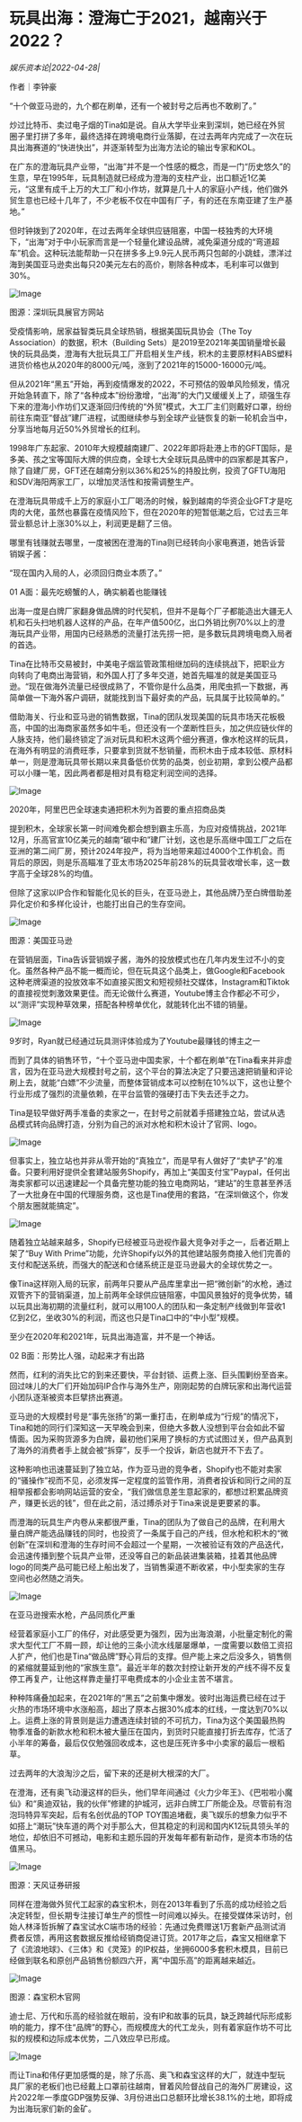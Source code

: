 # 玩具出海：澄海亡于2021，越南兴于2022？

*娱乐资本论|2022-04-28|*

作者｜李钟豪

“十个做亚马逊的，九个都在刷单，还有一个被封号之后再也不敢刷了。”

炒过比特币、卖过电子烟的Tina如是说。自从大学毕业来到深圳，她已经在外贸圈子里打拼了多年，最终选择在跨境电商行业落脚，在过去两年内完成了一次在玩具出海赛道的“快进快出”，并逐渐转型为出海方法论的输出专家和KOL。

在广东的澄海玩具产业带，“出海”并不是一个性感的概念，而是一门“历史悠久”的生意，早在1995年，玩具制造就已经成为澄海的支柱产业，出口额近1亿美元，“这里有成千上万的大工厂和小作坊，就算是几十人的家庭小产线，他们做外贸生意也已经十几年了，不少老板不仅在中国有厂子，有的还在东南亚建了生产基地。”

但时钟拨到了2020年，在过去两年全球供应链阻塞，中国一枝独秀的大环境下，“出海”对于中小玩家而言是一个轻量化建设品牌，减免渠道分成的“弯道超车”机会。这种玩法能帮助一只在拼多多上9.9元人民币两只包邮的小跳蛙，漂洋过海到美国亚马逊卖出每只20美元左右的高价，剔除各种成本，毛利率可以做到30%。

![Image](https://p26.toutiaoimg.com/origin/tos-cn-i-qvj2lq49k0/3b8a3c8f203d4702a5add9e49be0fc43?from=pc)

图源：深圳玩具展官方网站

受疫情影响，居家益智类玩具全球热销，根据美国玩具协会（The Toy Association）的数据，积木（Building Sets）是2019至2021年美国销量增长最快的玩具品类，澄海有大批玩具工厂开启相关生产线，积木的主要原材料ABS塑料进货价格也从2020年的8000元/吨，涨到了2021年的15000-16000元/吨。

但从2021年“黑五”开始，再到疫情爆发的2022，不可预估的毁单风险频发，情况开始急转直下，除了“各种成本”纷纷激增，“出海”的大门又缓缓关上了，顽强生存下来的澄海小作坊们又逐渐回归传统的“外贸”模式，大工厂主们则戴好口罩，纷纷前往东南亚“督战”建厂进程，试图继续参与到全球产业链恢复的新一轮机会当中，分享当地每月近50%外贸增长的红利。

1998年广东起家、2010年大规模越南建厂、2022年即将赴港上市的GFT国际，是多美、孩之宝等国际大牌的供应商，全球七大全球玩具品牌中的四家都是其客户，除了自建厂房，GFT还在越南分别以36%和25%的持股比例，投资了GFTU海阳和SDV海阳两家工厂，以增加灵活性和按需调整生产。

在澄海玩具带成千上万的家庭小工厂喝汤的时候，躲到越南的华资企业GFT才是吃肉的大佬，虽然也暴露在疫情风险下，但在2020年的短暂低潮之后，它过去三年营业额总计上涨30%以上，利润更是翻了三倍。

哪里有钱赚就去哪里，一度被困在澄海的Tina则已经转向小家电赛道，她告诉营销娱子酱：

“现在国内入局的人，必须回归商业本质了。”

01 A面：最先吃螃蟹的人，确实躺着也能赚钱

出海一度是白牌厂家翻身做品牌的时代契机，但并不是每个厂子都能造出大疆无人机和石头扫地机器人这样的产品，在年产值500亿，出口外销比例70%以上的澄海玩具产业带，用国内已经熟悉的流量打法先捞一把，是多数玩具跨境电商入局者的首选。

Tina在比特币交易被封，中美电子烟监管政策相继加码的连续挑战下，把职业方向转向了电商出海营销，和外国人打了多年交道，她首先瞄准的就是美国亚马逊。“现在做海外流量已经很成熟了，不管你是什么品类，用爬虫抓一下数据，再简单做一下海外客户调研，就能找到当下最好卖的产品，玩具属于比较简单的。”

借助海关、行业和亚马逊的销售数据，Tina的团队发现美国的玩具市场天花板极高，中国的出海商家虽然多如牛毛，但还没有一个垄断性巨头，加之供应链伙伴的人脉支持，他们最终锁定了派对玩具和积木这两个细分赛道，像水枪这样的玩具，在海外有明显的消费旺季，只要拿到货就不愁销量，而积木由于成本较低、原材料单一，则是澄海玩具带长期以来具备低价优势的品类，创业初期，拿到公模产品都可以小赚一笔，因此两者都是相对具有稳定利润空间的选择。

![Image](https://p26.toutiaoimg.com/origin/tos-cn-i-qvj2lq49k0/431cdbdd6e394efa8bcee930883059a1?from=pc)

2020年，阿里巴巴全球速卖通把积木列为首要的重点招商品类

提到积木，全球家长第一时间难免都会想到霸主乐高，为应对疫情挑战，2021年12月，乐高官宣10亿美元的越南“碳中和”建厂计划，这也是乐高继中国工厂之后在亚洲的第二间厂房，预计2024年投产，将为当地带来超过4000个工作机会。而背后的原因，则是乐高瞄准了亚太市场2025年前28%的玩具营收增长率，这一数字高于全球28%的均值。

但除了这家以IP合作和智能化见长的巨头，在亚马逊上，其他品牌乃至白牌借助差异化定价和多样化设计，也能打出自己的生存空间。

![Image](https://p26.toutiaoimg.com/origin/tos-cn-i-qvj2lq49k0/2f96ceeedce241ee8dc08af927003580?from=pc)

图源：美国亚马逊

在营销层面，Tina告诉营销娱子酱，海外的投放模式也在几年内发生过不小的变化。虽然各种产品不能一概而论，但在玩具这个品类上，做Google和Facebook这种老牌渠道的投放效率不如直接买图文和短视频社交媒体，Instagram和Tiktok的直接视觉刺激效果更佳。而无论做什么赛道，Youtube博主合作都必不可少，以“测评”实现种草效果，搭配各种榜单优化，就能转化出不错的销量。

![Image](https://p26.toutiaoimg.com/origin/tos-cn-i-qvj2lq49k0/75168fdfa7ca438f9193abd74cbd7beb?from=pc)

9岁时，Ryan就已经通过玩具测评体验成为了Youtube最赚钱的博主之一

而到了具体的销售环节，“十个亚马逊中国卖家，十个都在刷单”在Tina看来并非虚言，因为在亚马逊大规模封号之前，这个平台的算法决定了只要迅速把销量和评论刷上去，就能“白嫖”不少流量，而整体营销成本可以控制在10%以下，这也让整个行业形成了强烈的流量依赖，在平台监管的强硬打击下失去还手之力。

Tina是较早做好两手准备的卖家之一，在封号之前就着手搭建独立站，尝试从选品模式转向品牌打造，分别为自己的派对水枪和积木设计了官网、logo。

![Image](https://p26.toutiaoimg.com/origin/tos-cn-i-qvj2lq49k0/0eba82fe39664747b0fda335715e4185?from=pc)

但事实上，独立站也并非从零开始的“真独立”，而是早有人做好了“卖铲子”的准备。只要利用好提供全套建站服务Shopify，再加上“美国支付宝”Paypal，任何出海卖家都可以迅速建起一个具备完整功能的独立电商网站，“建站”的生意甚至养活了一大批身在中国的代理服务商，这也是Tina使用的套路，“在深圳做这个，你发个朋友圈就能搞定”。

![Image](https://p26.toutiaoimg.com/origin/tos-cn-i-qvj2lq49k0/c075247135fb453397d6e7430aa12d47?from=pc)

随着独立站越来越多，Shopify已经被亚马逊视作最大竞争对手之一，后者近期上架了“Buy With Prime”功能，允许Shopify以外的其他建站服务商接入他们完善的支付和配送系统，而强大的配送和仓储系统正是亚马逊最大的全球优势之一。

像Tina这样刚入局的玩家，前两年只要从产品库里拿出一把“微创新”的水枪，通过双管齐下的营销渠道，加上前两年全球供应链阻塞，中国风景独好的竞争优势，辅以玩具出海初期的流量红利，就可以用100人的团队和一条定制产线做到年营收1亿到2亿，坐收30%的利润，而这也只是Tina口中的“中小型”规模。

至少在2020年和2021年，玩具出海造富，并不是一个神话。

02 B面：形势比人强，动起来才有出路

然而，红利的消失比它的到来还要快，平台封锁、运费上涨、巨头围剿纷至沓来。回过味儿的大厂们开始加码IP合作与海外生产，刚刚起势的白牌玩家和出海代运营小团队逐渐被资本巨擘挤出赛道。

亚马逊的大规模封号是“事先张扬”的第一重打击，在刷单成为“行规”的情况下，Tina和她的同行们深知这一天早晚会到来，但绝大多数人没想到平台会如此不留情面。因为采购货源多为白牌，最初他们采用了换标的方式试图过关，但产品真到了海外的消费者手上就会被“拆穿”，反手一个投诉，新店也就开不下去了。

这种影响也迅速蔓延到了独立站，作为亚马逊的竞争者，Shopify也不能对卖家的“骚操作”视而不见，必须发挥一定程度的监管作用，消费者投诉和同行之间的互相举报都会影响网站运营的安全，“我们做信息差生意起家的，都想过积累品牌资产，赚更长远的钱”，但在此之前，活过搏杀对于Tina来说是更要紧的事。

而澄海的玩具生产内卷从来都很严重，Tina的团队为了做自己的品牌，在利用大量白牌产能选品赚钱的同时，也投资了一条属于自己的产线，但水枪和积木的“微创新”在深圳和澄海的生存时间不会超过一个星期，一次被验证有效的产品迭代，会迅速传播到整个玩具产业带，还没等自己的新品装进集装箱，挂着其他品牌logo的同类产品可能已经上船出发了，当销售渠道不断收紧，中小型卖家的生存空间也必然随之消失。

![Image](https://p26.toutiaoimg.com/origin/tos-cn-i-qvj2lq49k0/78588d6e10de42baa2db2eac6379e963?from=pc)

在亚马逊搜索水枪，产品同质化严重

经营着家庭小工厂的伟仔，对此感受更为强烈，因为出海浪潮，小批量定制化的需求大型代工厂不屑一顾，却让他的三条小流水线屡屡爆单，一度需要以数倍工资招人扩产，他们也是Tina“做品牌”野心背后的支撑。但产能上来之后没多久，销售侧的紧缩就蔓延到他的“家族生意”。最近半年的数次封控让新开发的产线不得不反复停工再复产，让他这样靠走量打平电费成本的小企业主苦不堪言。

种种阵痛叠加起来，在2021年的“黑五”之前集中爆发。彼时出海运费已经在过于火热的市场环境中水涨船高，超出了原本占据30%成本的红线，一度达到70%以上。运费上涨的背景则是运力遭遇连续封锁的不可抗力，Tina为这个美国最热购物季准备的新款水枪和积木被大量压在国内，到货时只能直接打折去库存，忙活了小半年的筹备，最后仅仅勉强回收成本，这也是压死许多中小卖家的最后一根稻草。

过去两年的大浪淘沙之后，留下来的还是树大根深的大厂。

在澄海，还有奥飞动漫这样的巨头，他们早年间通过《火力少年王》、《巴啦啦小魔仙》和“奥迪双钻，我的伙伴”修建的护城河，远非白牌工厂所能企及。尽管前有泡泡玛特异军突起，后有名创优品的TOP TOY围追堵截，奥飞娱乐的想象力似乎不如搭上“潮玩”快车道的两个对手那么大，但其稳定的利润和国内K12玩具领头羊的地位，却依旧不可撼动，电影和主题乐园的开发每年都有新动作，是资本市场的估值黑马。

![Image](https://p26.toutiaoimg.com/origin/tos-cn-i-qvj2lq49k0/7521ef09d8a04123bec019fea8c0e07f?from=pc)

图源：天风证券研报

同样在澄海做外贸代工起家的森宝积木，则在2013年看到了乐高的成功经验之后决定转型，但长期专注接订单生产的惯性一时间难以掉头。在接受媒体采访时，创始人林泽哲拆解了森宝试水C端市场的经验：先通过免费赠送1万套新产品测试消费者反馈，再用这套数据反推给经销商促进订货。2017年之后，森宝又相继拿下了《流浪地球》、《三体》和《灵笼》的IP权益，坐拥6000多套积木模具，目前已经做到联名和原创产品销售份额四六开，离“中国乐高”的距离越来越近。

![Image](https://p26.toutiaoimg.com/origin/tos-cn-i-qvj2lq49k0/cba148a67f5946ba9752bc966c71e0b9?from=pc)

图源：森宝积木官网

迪士尼、万代和乐高的经验就在眼前，没有IP和故事的玩具，缺乏跨越代际形成影响的能力，撑不住“品牌”的野心，而规模庞大的代工龙头，则有着家庭作坊不可比拟的规模和边际成本优势，二八效应早已形成。

![Image](https://p26.toutiaoimg.com/origin/tos-cn-i-qvj2lq49k0/9a95e6878a064bb09b1787aa151babe5?from=pc)

而让Tina和伟仔更加感慨的是，除了乐高、奥飞和森宝这样的大厂，就连中型玩具厂家的老板们也已经戴上口罩前往越南，冒着风险督战自己的海外厂房建设，这片2022年一季度GDP强势反弹、3月份进出口总额环比增长38.1%的土地，即将成为出海玩家们新的金矿。

